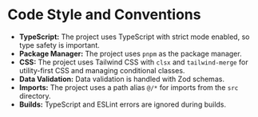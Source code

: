 
# Code Style and Conventions

*   **TypeScript:** The project uses TypeScript with strict mode enabled, so type safety is important.
*   **Package Manager:** The project uses `pnpm` as the package manager.
*   **CSS:** The project uses Tailwind CSS with `clsx` and `tailwind-merge` for utility-first CSS and managing conditional classes.
*   **Data Validation:** Data validation is handled with Zod schemas.
*   **Imports:** The project uses a path alias `@/*` for imports from the `src` directory.
*   **Builds:** TypeScript and ESLint errors are ignored during builds.
